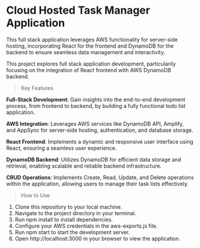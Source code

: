 # Cloud Hosted Task Manager Application


This full stack application leverages AWS functionality for server-side hosting, incorporating React for the frontend and DynamoDB for the backend to ensure seamless data management and interactivity.

This project explores full stack application development, particularily focusing on the integration of React frontend with AWS DynamoDB backend. 


> Key Features


**Full-Stack Development**: Gain insights into the end-to-end development process, from frontend to backend, by building a fully functional todo list application.

**AWS Integration**: Leverages AWS services like DynamoDB API, Amplify, and AppSync for server-side hosting, authentication, and database storage.

**React Frontend**: Implements a dynamic and responsive user interface using React, ensuring a seamless user experience.

**DynamoDB Backend**: Utilizes DynamoDB for efficient data storage and retrieval, enabling scalable and reliable backend infrastructure.

**CRUD Operations**: Implements Create, Read, Update, and Delete operations within the application, allowing users to manage their task lists effectively.

> How to Use
1. Clone this repository to your local machine.
2. Navigate to the project directory in your terminal.
3. Run npm install to install dependencies.
4. Configure your AWS credentials in the aws-exports.js file.
5. Run npm start to start the development server.
6. Open http://localhost:3000 in your browser to view the application.
